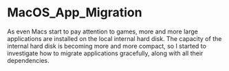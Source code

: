 # MacOS_App_Migration
As even Macs start to pay attention to games, more and more large applications are installed on the local internal hard disk. The capacity of the internal hard disk is becoming more and more compact, so I started to investigate how to migrate applications gracefully, along with all their dependencies.
